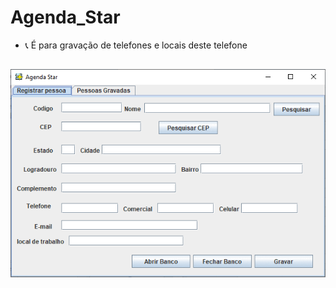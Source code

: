 # Agenda_Star
- 📞 É para gravação de telefones e locais deste telefone
##
<img aling="center" alt="AgendaG" src="https://github.com/GeovannaGame1YT/Agenda_Star/blob/333ec64feb3fd58e0db0ebccd61f8b65ed271874/Agenda%20Star.gif">
